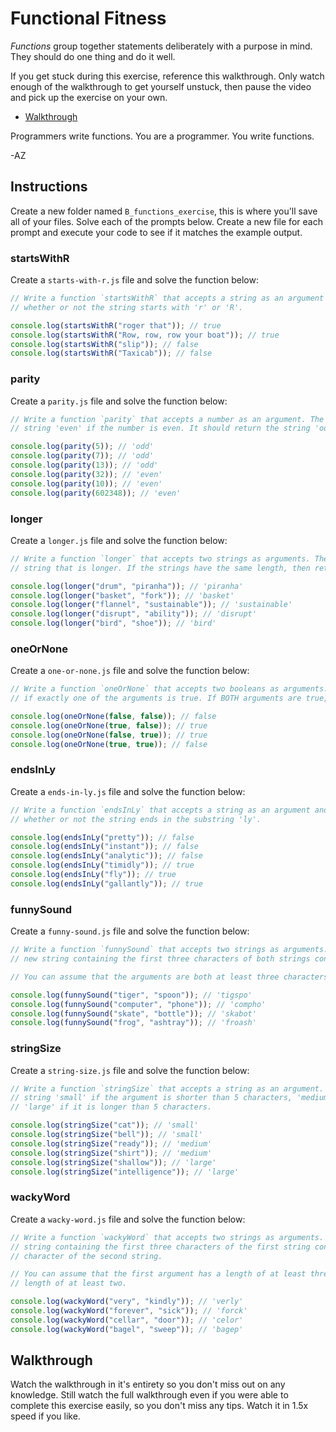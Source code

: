 # Functional Fitness

_Functions_ group together statements deliberately with a purpose in mind. They should do one thing
and do it well.

If you get stuck during this exercise, reference this walkthrough. Only watch enough of the
walkthrough to get yourself unstuck, then pause the video and pick up the exercise on your own.

+ [Walkthrough](https://youtu.be/YQjR-TSWE-U)

Programmers write functions. You are a programmer. You write functions.

-AZ

## Instructions

Create a new folder named `B_functions_exercise`, this is where you'll save all of your files. Solve
each of the prompts below. Create a new file for each prompt and execute your code to see if it
matches the example output.

### startsWithR

Create a `starts-with-r.js` file and solve the function below:

```js
// Write a function `startsWithR` that accepts a string as an argument and returns a boolean indicating
// whether or not the string starts with 'r' or 'R'.

console.log(startsWithR("roger that")); // true
console.log(startsWithR("Row, row, row your boat")); // true
console.log(startsWithR("slip")); // false
console.log(startsWithR("Taxicab")); // false
```

### parity

Create a `parity.js` file and solve the function below:

```js
// Write a function `parity` that accepts a number as an argument. The function should return the
// string 'even' if the number is even. It should return the string 'odd' if the number is odd.

console.log(parity(5)); // 'odd'
console.log(parity(7)); // 'odd'
console.log(parity(13)); // 'odd'
console.log(parity(32)); // 'even'
console.log(parity(10)); // 'even'
console.log(parity(602348)); // 'even'
```

### longer

Create a `longer.js` file and solve the function below:

```js
// Write a function `longer` that accepts two strings as arguments. The function should return the
// string that is longer. If the strings have the same length, then return the first string.

console.log(longer("drum", "piranha")); // 'piranha'
console.log(longer("basket", "fork")); // 'basket'
console.log(longer("flannel", "sustainable")); // 'sustainable'
console.log(longer("disrupt", "ability")); // 'disrupt'
console.log(longer("bird", "shoe")); // 'bird'
```

### oneOrNone

Create a `one-or-none.js` file and solve the function below:

```js
// Write a function `oneOrNone` that accepts two booleans as arguments. The function should return true
// if exactly one of the arguments is true. If BOTH arguments are true, then it should return false.

console.log(oneOrNone(false, false)); // false
console.log(oneOrNone(true, false)); // true
console.log(oneOrNone(false, true)); // true
console.log(oneOrNone(true, true)); // false
```

### endsInLy

Create a `ends-in-ly.js` file and solve the function below:

```js
// Write a function `endsInLy` that accepts a string as an argument and returns a boolean indicating
// whether or not the string ends in the substring 'ly'.

console.log(endsInLy("pretty")); // false
console.log(endsInLy("instant")); // false
console.log(endsInLy("analytic")); // false
console.log(endsInLy("timidly")); // true
console.log(endsInLy("fly")); // true
console.log(endsInLy("gallantly")); // true
```

### funnySound

Create a `funny-sound.js` file and solve the function below:

```js
// Write a function `funnySound` that accepts two strings as arguments. The function should return a
// new string containing the first three characters of both strings concatenated together.

// You can assume that the arguments are both at least three characters long.

console.log(funnySound("tiger", "spoon")); // 'tigspo'
console.log(funnySound("computer", "phone")); // 'compho'
console.log(funnySound("skate", "bottle")); // 'skabot'
console.log(funnySound("frog", "ashtray")); // 'froash'
```

### stringSize

Create a `string-size.js` file and solve the function below:

```js
// Write a function `stringSize` that accepts a string as an argument. The function should return the
// string 'small' if the argument is shorter than 5 characters, 'medium' if it is exactly 5 characters, and
// 'large' if it is longer than 5 characters.

console.log(stringSize("cat")); // 'small'
console.log(stringSize("bell")); // 'small'
console.log(stringSize("ready")); // 'medium'
console.log(stringSize("shirt")); // 'medium'
console.log(stringSize("shallow")); // 'large'
console.log(stringSize("intelligence")); // 'large'
```

### wackyWord

Create a `wacky-word.js` file and solve the function below:

```js
// Write a function `wackyWord` that accepts two strings as arguments. The function should return a new
// string containing the first three characters of the first string concatenated with the last two
// character of the second string.

// You can assume that the first argument has a length of at least three and the second argument has a
// length of at least two.

console.log(wackyWord("very", "kindly")); // 'verly'
console.log(wackyWord("forever", "sick")); // 'forck'
console.log(wackyWord("cellar", "door")); // 'celor'
console.log(wackyWord("bagel", "sweep")); // 'bagep'
```

## Walkthrough

Watch the walkthrough in it's entirety so you don't miss out on any knowledge. Still watch the full
walkthrough even if you were able to complete this exercise easily, so you don't miss any tips.
Watch it in 1.5x speed if you like.
